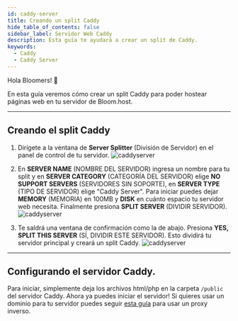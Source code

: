 ```yaml
---
id: caddy-server
title: Creando un split Caddy
hide_table_of_contents: false
sidebar_label: Servidor Web Caddy
description: Esta guía te ayudará a crear un split de Caddy.
keywords:
  - Caddy
  - Caddy Server
---
```


Hola Bloomers! 👋

En esta guía veremos cómo crear un split Caddy para poder hostear páginas web en tu servidor de Bloom.host.

---

## Creando el split Caddy

1. Dirígete a la ventana de **Server Splitter** (División de Servidor) en el panel de control de tu servidor.
![caddyserver](/imgs/extras/caddy_server/1.PNG)

2. En **SERVER NAME** (NOMBRE DEL SERVIDOR) ingresa un nombre para tu split y en **SERVER CATEGORY** (CATEGORÍA DEL SERVIDOR)
   elige **NO SUPPORT SERVERS** (SERVIDORES SIN SOPORTE), en **SERVER TYPE** (TIPO DE SERVIDOR) elige "Caddy Server".
   Para iniciar puedes dejar **MEMORY** (MEMORIA) en 100MB y **DISK** en cuánto espacio tu servidor web necesita. Finalmente
   presiona **SPLIT SERVER** (DIVIDIR SERVIDOR).
![caddyserver](/imgs/extras/caddy_server/2.PNG)

3. Te saldrá una ventana de confirmación como la de abajo. Presiona **YES, SPLIT THIS SERVER** (SÍ, DIVIDIR ESTE SERVIDOR).
   Esto dividirá tu servidor principal y creará un split Caddy.
![caddyserver](/imgs/extras/caddy_server/3.PNG)

---

## Configurando el servidor Caddy.

Para iniciar, simplemente deja los archivos html/php en la carpeta `/public` del servidor Caddy. Ahora ya puedes iniciar el servidor!
Si quieres usar un dominio para tu servidor puedes seguir [esta guía](https://docs.bloom.host/es/ports-and-proxies/) para usar un
proxy inverso.
